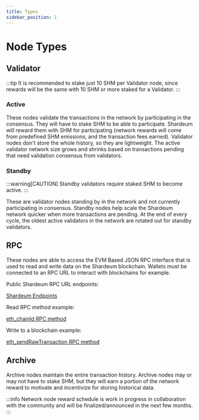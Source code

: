 ```yaml
---
title: Types
sidebar_position: 1
---
```


# Node Types

## Validator

:::tip
It is recommended to stake just 10 SHM per Validator node, 
since rewards will be the same with 10 SHM or more staked for a Validator. 
:::

### Active

These nodes validate the transactions in the network by participating in the consensus. They will have to stake SHM to be able to participate. Shardeum will reward them with SHM for participating (network rewards will come from predefined SHM emissions, and the transaction fees earned). Validator nodes don't store the whole history, so they are lightweight. The active validator network size grows and shrinks based on transactions pending that need validation consensus from validators.

### Standby

:::warning[CAUTION]
Standby validators require staked SHM to become active.
:::

These are validator nodes standing by in the network and not currently participating in consensus. Standby nodes help scale the Shardeum network quicker when more transactions are pending. At the end of every cycle, the oldest active validators in the network are rotated out for standby validators.

## RPC

These nodes are able to access the EVM Based JSON RPC interface that is used to read and write data on the Shardeum blockchain.
Wallets must be connected to an RPC URL to interact with blockchains for example. 

Public Shardeum RPC URL endpoints:

[Shardeum Endpoints](/network/endpoints)

Read RPC method example:

[eth_chainId RPC method](https://www.quicknode.com/docs/ethereum/eth_chainId)

Write to a blockchain example:

[eth_sendRawTransaction RPC method](https://www.quicknode.com/docs/ethereum/eth_sendRawTransaction)

## Archive

Archive nodes maintain the entire transaction history. Archive nodes may or may not have to stake SHM, but they will earn a portion of the network reward to motivate and incentivize for storing historical data.

:::info
Network node reward schedule is work in progress in collaboration with the community and will be finalized/announced in the next few months.
:::